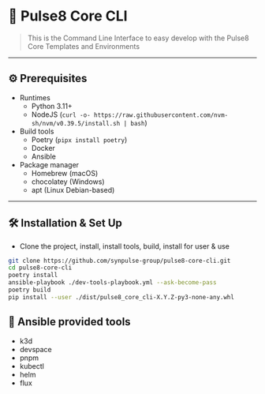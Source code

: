 # 🚀 Pulse8 Core CLI

> This is the Command Line Interface to easy develop with the Pulse8 Core Templates and Environments

---

## ⚙️ Prerequisites 

- Runtimes
  - Python 3.11+
  - NodeJS (`curl -o- https://raw.githubusercontent.com/nvm-sh/nvm/v0.39.5/install.sh | bash`)
- Build tools
  - Poetry (`pipx install poetry`)
  - Docker
  - Ansible
- Package manager
  - Homebrew (macOS) 
  - chocolatey (Windows) 
  - apt (Linux Debian-based)

---

## 🛠 Installation & Set Up

- Clone the project, install, install tools, build, install for user & use

```bash
git clone https://github.com/synpulse-group/pulse8-core-cli.git
cd pulse8-core-cli
poetry install
ansible-playbook ./dev-tools-playbook.yml --ask-become-pass
poetry build
pip install --user ./dist/pulse8_core_cli-X.Y.Z-py3-none-any.whl
```

## 💾 Ansible provided tools

- k3d
- devspace
- pnpm
- kubectl
- helm
- flux
